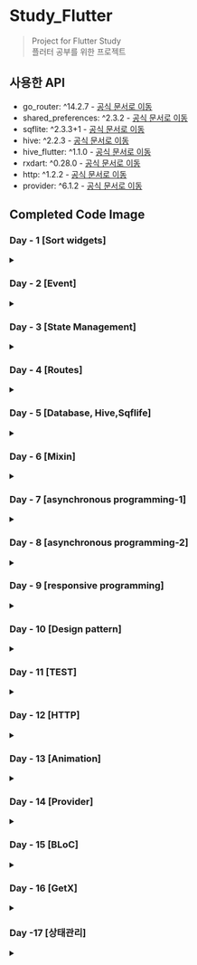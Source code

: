 # Study_Flutter

> Project for Flutter Study  
> 플러터 공부를 위한 프로젝트

## 사용한 API

- go_router: ^14.2.7 - [공식 문서로 이동](https://pub.dev/packages/go_router)
- shared_preferences: ^2.3.2 - [공식 문서로 이동](https://pub.dev/packages/shared_preferences)
- sqflite: ^2.3.3+1 - [공식 문서로 이동](https://pub.dev/packages/sqflite)
- hive: ^2.2.3 - [공식 문서로 이동](https://pub.dev/packages/hive)
- hive_flutter: ^1.1.0 - [공식 문서로 이동](https://pub.dev/packages/hive_flutter)
- rxdart: ^0.28.0 - [공식 문서로 이동](https://pub.dev/packages/rxdart)
- http: ^1.2.2 - [공식 문서로 이동](https://pub.dev/packages/http)
- provider: ^6.1.2 - [공식 문서로 이동](https://pub.dev/packages/provider)
## Completed Code Image

### Day - 1 [Sort widgets]

<details>
    <summary> </summary>

<details>
    <summary>1. Align Widget Example </summary>

- ![Align Widget Example](./complete%20image/Day-1/Align%20Widget%20Example.png)

</details>

<details>
    <summary>2. Align Widget Example2 </summary>

- ![Align Widget Example](./complete%20image/Day-1/Align%20Widget%20Example2.png)

</details>

<details>
    <summary>3. Expanded Flex Example </summary>

- ![Align Widget Example](./complete%20image/Day-1/Expanded%20Flex%20Example.png)

</details>

<details>
    <summary>4. Flutter Alignment </summary>

- ![Align Widget Example](./complete%20image/Day-1/Flutter%20Alignment.png)

</details>

<details>
    <summary>5. Flutter Alignment2 </summary>

- ![Align Widget Example](./complete%20image/Day-1/Flutter%20Alignment2.png)

</details>

<details>
    <summary>6. Flutter Counter App </summary>

- ![Align Widget Example](./complete%20image/Day-1/Flutter%20Counter%20App.png)

</details>

<details>
    <summary>7. Row and Column Layout </summary>

- ![Align Widget Example](./complete%20image/Day-1/Row%20and%20Column%20Layout.png)

</details>

<details>
    <summary>8. Stack Alignment Example </summary>

- ![Align Widget Example](./complete%20image/Day-1/Stack%20Alignment%20Example.png)

</details>

<details>
    <summary>9. Stack Layout </summary>

- ![Align Widget Example](./complete%20image/Day-1/Stack%20Layout.png)

</details>

</details>

### Day - 2 [Event]

<details>
    <summary> </summary>

<details>
    <summary>1. onTap Example </summary>

- ![Align Widget Example](./complete%20image/Day-2/onTap%20Example.png)

</details>

<details>
    <summary>2. onDoubleTap Example </summary>

- ![Align Widget Example](./complete%20image/Day-2/onDoubleTap%20Example.png)

</details>

<details>
    <summary>3. onLongPress Example </summary>

- ![Align Widget Example](./complete%20image/Day-2/onLongPress%20Example.png)

</details>

<details>
    <summary>4. Simple Pan Update Example </summary>

- ![Align Widget Example](./complete%20image/Day-2/Simple%20Pan%20Update%20Example.png)

</details>

<details>
    <summary>5. onPressed Example </summary>

- ![Align Widget Example](./complete%20image/Day-2/onPressed%20Example.png)

</details>

<details>
    <summary>6. GestureDetector Example </summary>

- ![Align Widget Example](./complete%20image/Day-2/GestureDetector%20Example.png)

</details>

<details>
    <summary>7. FloatingActionButton Example </summary>

- ![Align Widget Example](./complete%20image/Day-2/FloatingActionButton%20Example.png)

</details>

<details>
    <summary>8. Flutter Button Event </summary>

- ![Align Widget Example](./complete%20image/Day-2/Flutter%20Button%20Event.png)

</details>

<details>
    <summary>9. GestureDetector Click Example</summary>

- ![Align Widget Example](./complete%20image/Day-2/GestureDetector%20Click%20Example.png)

</details>

<details>
    <summary>10. Drag GestureDetector Example</summary>

- ![Align Widget Example](./complete%20image/Day-2/Drag%20GestureDetector%20Example.png)

</details>

<details>
    <summary>11. Flutter Counter App - Day2</summary>

- ![Align Widget Example](./complete%20image/Day-2/Flutter%20Counter%20App%20-%20Day2.png)

</details>

</details>

### Day - 3 [State Management]

<details>
    <summary> </summary>

<details>
    <summary>1. InheritedWidget Example </summary>

- ![Align Widget Example](./complete%20image/Day-3/1.%20InheritedWidget%20Example.png)

</details>

<details>
    <summary>2. Flutter Demo Home Page </summary>

- ![Align Widget Example](./complete%20image/Day-3/2.%20Flutter%20Demo%20Home%20Page.png)

</details>

<details>
    <summary>3. Lifecycle Demo </summary>

- ![Align Widget Example](./complete%20image/Day-3/3.%20Lifecycle%20Demo.png)

</details>

<details>
    <summary>4. Text Toggle App </summary>

- ![Align Widget Example](./complete%20image//Day-3/4.%20Text%20Toggle%20App.png)

</details>

<details>
    <summary>5. Switch Toggle Exampl </summary>

- ![Align Widget Example](./complete%20image/Day-3/5.%20Switch%20Toggle%20Exampl.png)

</details>

<details>
    <summary>6. Todo List </summary>

- ![Align Widget Example](./complete%20image/Day-3/6.%20Todo%20List.png)

</details>
</details>

### Day - 4 [Routes]

<details>
    <summary></summary>
    
<details>
    <summary>1. Navigator</summary>

> HomeScreen

- ![1. HomeScreen](./complete%20image/Day-4/1.%20HomeScreen.png)

> SecondScreen

- ![1. SecondScreen](./complete%20image/Day-4/1.%20SecondScreen.png)

</details>

<details>
    <summary>2. Go_Routes</summary>

> HomeScreen

- ![2. HomeScreen](./complete%20image/Day-4/2.%20HomeScreen.png)

> SecondScreen

- ![2. SecondScreen](./complete%20image/Day-4/2.%20SecondScreen.png)

> ThirdScreen

- ![2. ThirdScreen](./complete%20image/Day-4/2.%20ThirdScreen.png)

>

</details>

<details>
    <summary>3. Tab Navigation Example</summary>

> Home Screen

- ![3. Home Screen](./complete%20image/Day-4/3.%20Tab_Home.png)

> Search Screen

- ![3. Search Screen](./complete%20image/Day-4/3.%20Tab_Search.png)

> Profile Screen

- ![3. Profile Screen](./complete%20image/Day-4/3.%20Tab_Profile.png)

>

</details>

<details>
    <summary>4. Drawer Navigation Example</summary>

> Drawer

- ![4. Drawer](./complete%20image/Day-4/4.%20Drawer.png)
- > Start Screen
- ![4. Home Screen](./complete%20image/Day-4/4.%20StartScreen.png)

> Home Screen

- ![4. Home Screen](./complete%20image/Day-4/4.%20HomeScreen.png)

> Search Screen

- ![4. Search Screen](./complete%20image/Day-4/4.%20SearchScreen.png)

> Profile Screen

- ![4. Profile Screen](./complete%20image/Day-4/4.%20ProfileScreen.png)

>

</details>

</details>

### Day - 5 [Database, Hive,Sqflife]

<details>
    <summary></summary>
<details>
    <summary>1. Nickname App</summary>

> Nickname App_1

- ![Nickname App_1](./complete%20image/Day-5/Nickname_1.png)
  > Nickname App_2
- ![Nickname App_2](./complete%20image/Day-5/Nickname_2.png)

</details>

<details>
    <summary>2. Name Storage</summary>

> Name Storage

- ![Nickname App_1](./complete%20image/Day-5/NameStorage.png)

</details>

<details>
    <summary>3. Dark Mode Setting</summary>

> Dark Mode Setting_Light

- ![Nickname App_1](./complete%20image/Day-5/DarkModeSetting_false.png)
  > Dark Mode Setting_Dark
- ![Nickname App_1](./complete%20image/Day-5/DarkModeSetting_true.png)

</details>

<details>
    <summary>4. Last Login Time</summary>

> Last Login Time

- ![Nickname App_1](./complete%20image/Day-5/LastLoginTime.png)

</details>

<details>
    <summary>5. Nickname App - Sqflite</summary>

> Nickname App - Sqflite

- ![Nickname App_1](./complete%20image/Day-5/Nickname_Sqflite.png)

</details>

<details>
    <summary>6. Notes - Sqflife</summary>

> Notes_1

- ![Nickname App_1](./complete%20image/Day-5/Notes_1.png)
  > Notes_2
- ![Nickname App_1](./complete%20image/Day-5/Notes_2.png)
  > Notes_3
- ![Nickname App_1](./complete%20image/Day-5/Notes_3.png)
</details>

<details>
    <summary>7. Nickname App - Hive </summary>

> Nickname App - Hive

- ![Nickname App_1](./complete%20image/Day-5/Nickname_hive.png)

</details>

<details>
    <summary>8. Notes - Hive </summary>

> Notes_1

- ![Nickname App_1](./complete%20image/Day-5/Notes_hive_1.png)
  > Notes_2
- ![Nickname App_1](./complete%20image/Day-5/Notes_hive_2.png)
  > Notes_3
- ![Nickname App_1](./complete%20image/Day-5/Notes_hive_3.png)
</details>
</details>

### Day - 6 [Mixin]

<details>
    <summary></summary>

<details>
    <summary>mixin_with_1</summary>

> mixin_with_1

- ![mixin_with_1](./complete%20image/Day-6/mixin_with_1.png)

</details>

<details>
    <summary>mixin_with_2</summary>

> mixin_with_2

- ![mixin_with_2](./complete%20image/Day-6/mixin_with_2.png)

</details>

<details>
    <summary>mixin_on</summary>

> mixin_on

- ![mixin_on](./complete%20image/Day-6/mixin_on.png)

</details>

<details>
    <summary>Logger_mixin_with</summary>

> Logger_mixin_with

- ![Logger_mixin_with](./complete%20image/Day-6/Logger_mixin_with.png)

</details>

<details>
    <summary>countOccurrences</summary>

> countOccurrences

- ![countOccurrences](./complete%20image/Day-6/countOccurrences%20.png)

</details>

<details>
    <summary>ListExtensions</summary>

> ListExtensions

- ![ListExtensions](./complete%20image/Day-6/ListExtension.png)

</details>

<details>
    <summary>Generic type</summary>

> Generic type

- ![Generic type](./complete%20image/Day-6/Generic%20type.png)

</details>

</details>

### Day - 7 [asynchronous programming-1]

<details>
    <summary></summary>

<details>
    <summary> 비동기 프로그래밍 1</summary>

> 비동기 프로그래밍 1

- ![비동기 프로그래밍 1](./complete%20image/Day-7/비동기%201.png)
</details>

<details>
    <summary> 비동기 프로그래밍 2</summary>

> 비동기 프로그래밍 2

- ![비동기 프로그래밍 2](./complete%20image/Day-7/비동기%202.gif)
</details>

<details>
    <summary> 비동기 프로그래밍 3</summary>

> 비동기 프로그래밍 3

- ![비동기 프로그래밍 3](./complete%20image/Day-7/비동기%203.gif)
</details>

<details>
    <summary> 비동기 프로그래밍 4</summary>

> 비동기 프로그래밍 4

- ![비동기 프로그래밍 4](./complete%20image/Day-7/비동기%204.gif)
</details>

<details>
    <summary> fetchDataWithError</summary>

> fetchDataWithError

- ![fetchDataWithError](./complete%20image/Day-7/fetchDataWithError.png)
</details>

<details>
    <summary> then_catchError</summary>

> then_catchError

- ![then_catchError](./complete%20image/Day-7/then_catchError.png)
</details>

<details>
    <summary> Parallel_Asyn</summary>

> Parallel_Asyn

- ![Parallel_Asyn](./complete%20image/Day-7/Parallel%20Asyn.gif)
</details>

<details>
    <summary> whenComplete</summary>

> whenComplete

- ![whenComplete](./complete%20image/Day-7/whenComplete.gif)
</details>
</details> 

### Day - 8 [asynchronous programming-2]

<details>
    <summary></summary>

<details>
    <summary>Stream_1</summary>

> Stream_1

- ![Stream_1](./complete%20image/Day-8/Stream_1.gif)
</details>

<details>
    <summary>Stream_Subscription_1</summary>

> Stream_Subscription_1

- ![Stream_Subscription_1](./complete%20image/Day-8/Stream_Subscription_1.gif)
</details>

<details>
    <summary>Stream_map_where</summary>

> Stream_map_where

- ![Stream_map_where](./complete%20image/Day-8/Stream_map_where.gif)
</details>

<details>
    <summary>simple_generator</summary>

> simple_generator

- ![simple_generator](./complete%20image/Day-8/simple%20generator.png)
</details>

<details>
    <summary>Overlapping_generator</summary>

> Overlapping_generator

- ![Overlapping_generator](./complete%20image/Day-8/Overlapping_generator.png)
</details>

<details>
    <summary>infinite_generator</summary>

> infinite_generator

- ![infinite_generator](./complete%20image/Day-8/infinite_generator.png)
</details>

</details>

### Day - 9 [responsive programming]

<details>
    <summary> </summary>

<details>
    <summary>rxdart_1</summary>

> rxdart_1

- ![rxdart_1](./complete%20image/Day-9/rxdart_1.gif)

</details>

<details>
    <summary>rxdart_2</summary>

> rxdart_2

- ![rxdart_2](./complete%20image/Day-9/rxdart_2.gif)

</details>

<details>
    <summary>StreamController</summary>

> StreamController

- ![StreamController](./complete%20image/Day-9/StreamController.png)

</details>

<details>
    <summary>StreamEvent</summary>

> StreamEvent

- ![StreamEvent](./complete%20image/Day-9/StreamEvent.png)

</details>

</details>

### Day - 10 [Design pattern]

<details>
    <summary> </summary>

<details>
    <summary>dateTime</summary>

> dateTime

- ![dateTime](./complete%20image/Day-10/dateTime.png)

</details>

<details>
    <summary>List</summary>

> List

- ![List](./complete%20image/Day-10/List.png)

</details>

<details>
    <summary>Map</summary>

> Map

- ![Map](./complete%20image/Day-10/Map.png)

</details>

<details>
    <summary>Uri</summary>

> Uri

- ![Uri](./complete%20image/Day-10/Uri.png)

</details>

<details>
    <summary>SingletonPattern</summary>

> SingletonPattern

- ![SingletonPattern](./complete%20image/Day-10/SingletonPattern.png)

</details>

<details>
    <summary>FactoryPattern</summary>

> FactoryPattern

- ![FactoryPattern](./complete%20image/Day-10/FactoryPattern.png)

</details>

<details>
    <summary>DecoratorPattern</summary>

> DecoratorPattern

- ![DecoratorPattern](./complete%20image/Day-10/DecoratorPattern.png)

</details>

<details>
    <summary>ObserverPattern</summary>

> ObserverPattern

- ![ObserverPattern](./complete%20image/Day-10/ObserverPattern.png)

</details>

</details>

### Day - 11 [TEST]

<details>
    <summary> </summary>

<details>
    <summary>뉴스데이터</summary>

> 뉴스데이터

- ![뉴스데이터](./complete%20image/Day-11/뉴스데이터.gif)

</details>

<details>
    <summary>도서정보관리프로그램</summary>

> 도서정보관리프로그램

- ![도서정보관리프로그램](./complete%20image/Day-11/도서정보관리프로그램.png)

</details>

<details>
    <summary>사용자 프로필</summary>

> 사용자 프로필

- ![사용자 프로필](./complete%20image/Day-11/사용자%20프로필.png)

</details>

<details>
    <summary>사용자입력처리</summary>

> 사용자입력처리

- ![사용자입력처리](./complete%20image/Day-11/사용자입력처리.png)

</details>

<details>
    <summary>소셜미디어 </summary>

> 소셜미디어

- ![소셜미디어](./complete%20image/Day-11/소셜미디어.png)

</details>

<details>
    <summary>쇼핑앱개발</summary>

> 쇼핑앱개발

- ![쇼핑앱개발](./complete%20image/Day-11/쇼핑앱개발.png)

</details>

<details>
    <summary>주식거래데이터 </summary>

> 주식거래데이터

- ![주식거래데이터](./complete%20image/Day-11/주식거래데이터.gif)

</details>

<details>
    <summary>채팅어플리케이션</summary>

> 채팅어플리케이션

- ![채팅어플리케이션](./complete%20image/Day-11/채팅어플리케이션.png)

</details>

<details>
    <summary>UI_Color</summary>

> UI_Color

- ![채팅어플리UI_Color케이션](./complete%20image/Day-11/UI_Color.png)

</details>

</details>

### Day - 12 [HTTP]

<details>
    <summary> </summary>

<details>
    <summary>HTTP - Get</summary>

> HTTP - Get

- ![HTTP - Get](./complete%20image/Day-12/HTTP_Get.png)

</details>

<details>
    <summary>HTTP - Put</summary>

> HTTP - Put

- ![HTTP - Put](./complete%20image/Day-12/HTTP_Put.gif)

</details>

<details>
    <summary>HTTP - Post</summary>

> HTTP - Post

- ![HTTP - Post](./complete%20image/Day-12/HTTP_Post.gif)

</details>

<details>
    <summary>HTTP - Delete</summary>

> HTTP - Delete

- ![HTTP - Delete](./complete%20image/Day-12/HTTP_Delete.gif)

</details>

<details>
    <summary>간단한뉴스정보</summary>

> 간단한뉴스정보

- ![간단한뉴스정보](./complete%20image/Day-12/간단한뉴스정보.gif)

</details>

<details>
    <summary>영화정보조회</summary>

> 영화정보조회

- ![영화정보조회](./complete%20image/Day-12/영화정보조회.gif)

</details>

</details> 

### Day - 13 [Animation]
<details>
    <summary> </summary>

<details>
    <summary>Animation_1</summary>

> Animation_1

- ![Animation_1](./complete%20image/Day-13/Animation_1.png)

</details>

<details>
    <summary>Animation_2</summary>

> Animation_2

- ![Animation_2](./complete%20image/Day-13/Animation_2.png)

</details>

<details>
    <summary>Animation_3</summary>

> Animation_3

- ![Animation_3](./complete%20image/Day-13/Animation_3.gif)

</details>


<details>
    <summary>Animation_4</summary>

> Animation_4

- ![Animation_3](./complete%20image/Day-13/Animation_4.gif)

</details>

<details>
    <summary>Animation_5</summary>

> Animation_5

- ![Animation_5](./complete%20image/Day-13/Animation_5.gif)

</details>

<details>
    <summary>Animation_6</summary>

> Animation_6

- ![Animation_6](./complete%20image/Day-13/Animation_6.gif)

</details>

<details>
    <summary>Animation_7</summary>

> Animation_7

- ![Animation_7](./complete%20image/Day-13/Animation_7.gif)

</details>

<details>
    <summary>Animation_8</summary>

> Animation_8

- ![Animation_8](./complete%20image/Day-13/Animation_8.gif)

</details>

<details>
    <summary>Animation_9</summary>

> Animation_9

- ![Animation_9](./complete%20image/Day-13/Animation_9.gif)

</details>

<details>
    <summary>CounterApp</summary>

> CounterApp

- ![CounterApp](./complete%20image/Day-13/CounterApp.gif)

</details>

</details>

### Day - 14 [Provider]
<details>
    <summary> </summary>

<details>
    <summary>Timer</summary>

> Timer

- ![Timer](./complete%20image/Day-14/Timer.gif)

</details>

<details>
    <summary>Todo_list</summary>

> Todo_list

- ![Todo_list](./complete%20image/Day-14/Todo_list.gif)

</details>

<details>
    <summary>StreamProviderExample</summary>

> StreamProviderExample

- ![StreamProviderExample](./complete%20image/Day-14/StreamProviderExample.gif)

</details>


<details>
    <summary>FutureProviderExample</summary>

> FutureProviderExample

- ![FutureProviderExample](./complete%20image/Day-14/FutureProviderExample.gif)

</details>

<details>
    <summary>FilteredList</summary>

> FilteredList

- ![FilteredList](./complete%20image/Day-14/FilteredList.gif)

</details>


<details>
    <summary>Counter_with_Selector</summary>

> Counter_with_Selector

- ![Counter_with_Selector](./complete%20image/Day-14/Counter_with_Selector.gif)

</details>


<details>
    <summary>AsyncDataScreen</summary>

> AsyncDataScreen

- ![AsyncDataScreen](./complete%20image/Day-14/AsyncDataScreen.gif)

</details>


</details>

### Day - 15 [BLoC]
<details>
  <summary></summary>
<details>
  <summary></summary>

</details>
</details>

### Day - 16 [GetX]
<details>
    <summary> </summary>

<details>
    <summary>Counter</summary>

> Counter

- ![Counter](./complete%20image/Day-16/Counter.gif)

</details>

<details>
    <summary>Counter_Obs</summary>

> Counter_Obs

- ![Counter_Obs](./complete%20image/Day-16/Counter_Obs.gif)

</details>

<details>
    <summary>GetX</summary>

> GetX

- ![GetX](./complete%20image/Day-16/GetX.gif)

</details>

<details>
    <summary>Multiple_Navigation</summary>

> Multiple_Navigation

- ![Multiple_Navigation](./complete%20image/Day-16/Multiple_Navigation.gif)

</details>


<details>
    <summary>Login&Register</summary>

> Login&Register

- ![Login&Register](./complete%20image/Day-16/Login&Register.gif)

</details>

<details>
    <summary>Product_App</summary>

> Product_App

- ![Product_App](./complete%20image/Day-16/Product%20App.gif)

</details>
</details>

### Day -17 [상태관리]
<details>
  <summary></summary>

<details>
    <summary>Provider</summary>
`Provider`는 Flutter에서 가장 기본적인 상태 관리 패키지입니다. 객체를 앱의 상위 트리에 제공하고, 자식 위젯들이 해당 객체에 접근할 수 있도록 합니다.

**사용법**:
1. `ChangeNotifier`를 사용하는 클래스를 정의.
2. `ChangeNotifierProvider`로 해당 클래스를 상위 위젯에 제공.
3. `Consumer`로 자식 위젯에서 상태를 구독.


```dart
class Counter extends ChangeNotifier {
  int value = 0;

  void increment() {
    value++;
    notifyListeners();
  }
}
```

```dart
ChangeNotifierProvider(
  create: (context) => Counter(),
  child: MyApp(),
);
```

</details>


<details>
    <summary>Riverpod</summary>
`Riverpod`은 `Provider`를 기반으로 더 유연하고 안전한 상태 관리 라이브러리입니다. 글로벌 상태 관리를 더욱 간단하게 하며, `Provider`보다 더 명확한 API를 제공합니다.

**사용법**:
1. `Provider`나 `StateNotifier`를 정의.
2. `Provider나` `StateNotifierProvider를` 사용해 상태를 관리..


```dart
final counterProvider = StateNotifierProvider<CounterNotifier, int>((ref) {
  return CounterNotifier();
});

class CounterNotifier extends StateNotifier<int> {
  CounterNotifier() : super(0);

  void increment() => state++;
}

```

</details>


<details>
    <summary>BLoC</summary>
`BLoC`(Business Logic Component)은 이벤트 기반 상태 관리 패턴으로, 이벤트와 상태로 비즈니스 로직을 분리하여 관리합니다.

**사용법**:
1. `Event`, `State`, 그리고 `Bloc` 클래스를 정의.
2. `이벤트를 통해 상태를 변경.


```dart
class CounterEvent {}
class CounterIncrement extends CounterEvent {}

class CounterBloc extends Bloc<CounterEvent, int> {
  CounterBloc() : super(0);

  @override
  Stream<int> mapEventToState(CounterEvent event) async* {
    if (event is CounterIncrement) {
      yield state + 1;
    }
  }
}
```

</details>


<details>
    <summary>GetX</summary>
`GetX는` 간단하고 성능이 뛰어난 상태 관리 패키지로, 의존성 주입 및 라우팅 기능도 제공하는 통합 패키지입니다.

**사용법**:
1. `Controller` 클래스에서 상태를 정의.
2. `Get.put()`으로 `Controller를` 제공하고, `Obx로` 상태를 구독.


```dart
class CounterController extends GetxController {
  var count = 0.obs;

  void increment() => count++;
}

final CounterController c = Get.put(CounterController());

```
```dart
Obx(() => Text('${c.count}')),
```

</details>

</details>